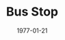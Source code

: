 ---
title: Bus Stop
date: 1977-01-21
closing_date: 1977-02-05
layout: productions
playbill:
Theatre: Theatre Jacksonville
Venue: Little Theatre
cast:
- Elma Duckworth: Valerie Howard
- Grace Hoylard: Nancy Kaye
- Will Masters: Tom Pitt
- Cherie: Shirley Lightbody
- Dr. Gerald Lyman: David Crabtree
- Carl: Dick Kerekes
- Virgil Blessing: Tom Nehl
- Bo Decker: David Horne
crew:
- Director: Robert Knowles
- Scene Design: Mike Murphy
- Stage Manager: Pam Jackson
- Special Consultant: Marty Friedman
- Lighting Design: Kelly Hart
- Lighting Technician: Rhythm McCarthy
- Sound Technician: Wanda Newell
- Set Construction:
  - Sharon Brown
  - Scott Denham
  - Marty Friedman
  - Tom Heffernan
  - Leyton Holmes
  - Pam Jackson
  - Merry Merritt
  - Frank Mastroianni
  - Pam Schere
  - Dale Stillson
  - Doug Thomas
  - Don Wachholz
  - Alan Zawalki
- Properties: Sharon Brown
- Costumes: Gert Berman
- Publicity: Madge Bruner
- Box Office:
  - Pat Mullarkey
  - Gert Berman
  - Ann Dubow
  - Pat Somers
  - Esta Tkac
  - Martha Wynne
orchestra:
---